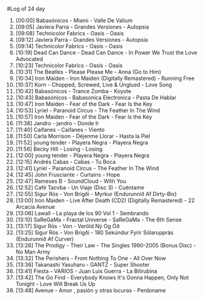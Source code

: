 #Log of 24 day

1. [00:00] Babasónicos - Miami - Valle De Valium
1. [09:05] Javiera Parra - Grandes Versiones - Autopsia
1. [09:08] Technicolor Fabrics - Oasis - Oasis
1. [09:12] Javiera Parra - Grandes Versiones - Autopsia
1. [09:14] Technicolor Fabrics - Oasis - Oasis
1. [10:19] Dead Can Dance - Dead Can Dance - In Power We Trust the Love Advocated
1. [10:23] Technicolor Fabrics - Oasis - Oasis
1. [10:31] The Beatles - Please Please Me - Anna (Go to Him)
1. [10:34] Iron Maiden - Iron Maiden (Digitally Remastered) - Running Free
1. [10:37] Korn - Chopped, Screwed, Live & Unglued - Love Song
1. [10:42] Babasónicos - Trance Zomba - Koyote
1. [10:43] Babasónicos - Babasonica Electronica - Pasta De Hablar
1. [10:47] Iron Maiden - Fear of the Dark - Fear Is the Key
1. [10:53] Lyriel - Paranoid Circus - The Feather In The Wind
1. [10:57] Iron Maiden - Fear of the Dark - Fear Is the Key
1. [11:38] Jandro - jandro - Donde Ir
1. [11:40] Caifanes - Caifanes - Viento
1. [11:50] Carla Morrison - Déjenme Llorar - Hasta la Piel
1. [11:52] young tender - Playera Negra - Playera Negra
1. [11:56] Becky Hill - Losing - Losing
1. [12:00] young tender - Playera Negra - Playera Negra
1. [12:15] Andrés Cabas - Cabas - Tu Boca
1. [12:41] Lyriel - Paranoid Circus - The Feather In The Wind
1. [12:45] John Frusciante - Curtains - Hope
1. [12:47] Rameses B - SoundCloud - With You
1. [12:52] Café Tacvba - Un Viaje (Disc 3) - Cuéntame
1. [12:55] Sigur Rós - Von Brigði - Myrkur (Endurunnið Af Dirty-Bix)
1. [13:00] Iron Maiden - Live After Death (CD2) (Digitally Remastered) - 22 Arcacia Avenue
1. [13:06] Lawall - La playa de los 90 Vol 1 - Sembrando
1. [13:10] SaReGaMa - Fractal Universe - SaReGaMa - The 6th Sense
1. [13:17] Sigur Rós - Von - Veröld Ný Og Óð
1. [13:25] Sigur Rós - Von Brigði - 180 Sekúndur Fyrir Sólarupprás (Endurunnið Af Curver)
1. [13:28] The Prodigy - Their Law - The Singles 1990-2005 (Bonus Disc) - No Man Army
1. [13:32] The Perishers - From Nothing To One - All Over Now
1. [13:36] Takanashi Yasuharu - GANTZ - Super Shooter
1. [13:41] Fiesta - VARIOS - Juan Luis Guerra - La Bilirubina
1. [13:42] The Go Find - Everybody Knows It's Gonna Happen, Only Not Tonight - Love Will Break Us Up
1. [13:48] Avenue - Amor , pasión y otras locuras - Perdoname
